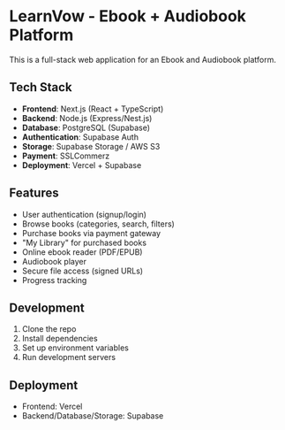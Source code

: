 # LearnVow - Ebook + Audiobook Platform

This is a full-stack web application for an Ebook and Audiobook platform.

## Tech Stack

- **Frontend**: Next.js (React + TypeScript)
- **Backend**: Node.js (Express/Nest.js)
- **Database**: PostgreSQL (Supabase)
- **Authentication**: Supabase Auth
- **Storage**: Supabase Storage / AWS S3
- **Payment**: SSLCommerz
- **Deployment**: Vercel + Supabase

## Features

- User authentication (signup/login)
- Browse books (categories, search, filters)
- Purchase books via payment gateway
- "My Library" for purchased books
- Online ebook reader (PDF/EPUB)
- Audiobook player
- Secure file access (signed URLs)
- Progress tracking

## Development

1. Clone the repo
2. Install dependencies
3. Set up environment variables
4. Run development servers

## Deployment

- Frontend: Vercel
- Backend/Database/Storage: Supabase